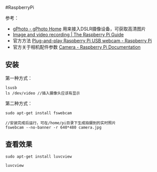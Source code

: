 #RaspberryPi 

参考：
- [gPhoto - gPhoto Home](http://www.gphoto.org/) 用来接入DSLR摄像设备，可获取高清图片
- [Image and video recording | The Raspberry Pi Guide](https://raspberrypi-guide.github.io/electronics/image-and-video-recording)
- 官方方法 [Plug-and-play Raspberry Pi USB webcam - Raspberry Pi](https://www.raspberrypi.com/tutorials/plug-and-play-raspberry-pi-usb-webcam/)
- 官方关于相机配件参数 [Camera - Raspberry Pi Documentation](https://www.raspberrypi.com/documentation/accessories/camera.html#use-the-gs-camera)




## 安装
第一种方式：
```
lsusb
ls /dev/video //插入摄像头应该有显示
```


第二种方式：
```
sudo apt-get install fswebcam

//安装完成后运行，可在/home/pi目录下生成拍摄到的实时照片
fswebcam --no-banner -r 640*480 camera.jpg
```


## 查看效果
```
sudo apt-get install luvcview

luvcview
```